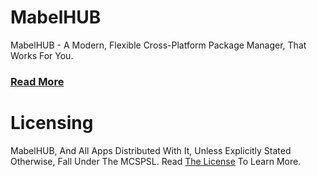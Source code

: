 # MabelHUB
MabelHUB - A Modern, Flexible Cross-Platform Package Manager, That Works For You.
### [Read More](https://www.mabelisyt.co/MabelHUB)

# Licensing
MabelHUB, And All Apps Distributed With It, Unless Explicitly Stated Otherwise, Fall Under The MCSPSL. Read <a href="https://github.com/MabelMedia-LLC/MCSPSL">The License</a> To Learn More.
